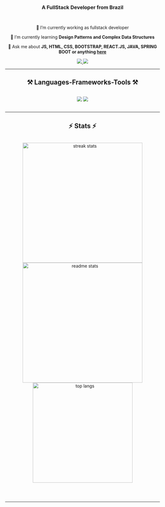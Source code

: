 <h3 align="center">A FullStack Developer from Brazil</h3>

<br/>

<div align="center">
 
 🔭 I’m currently working as fullstack developer 
 
 🌱 I’m currently learning **Design Patterns and Complex Data Structures**

💬 Ask me about **JS, HTML, CSS, BOOTSTRAP, REACT.JS, JAVA, SPRING BOOT or anything [here](https://github.com/rafael-kuchla-flores/rafael-kuchla-flores/issues)**

 </div>
 
<div align="center"> 
  <a href="mailto:rafael.kuchla.flores@gmail.com">
    <img src="https://img.shields.io/badge/Gmail-333333?style=for-the-badge&logo=gmail&logoColor=red" />
  </a>
  <a href="https://www.linkedin.com/in/rafael-kuchla-flores/" target="_blank">
    <img src="https://img.shields.io/badge/LinkedIn-0077B5?style=for-the-badge&logo=linkedin&logoColor=white" target="_blank" />
  </a>
</div>

 <hr/>
 
<h2 align="center">⚒️ Languages-Frameworks-Tools ⚒️</h2>
<br/>
<div align="center">
  <img src="https://skillicons.dev/icons?i=vscode,git,html,css,figma,vuejs,react,nextjs,bootstrap,tailwind" />
  <img src="https://skillicons.dev/icons?i=php,laravel,java,spring,javascript,nodejs,typescript,express,c,firebase,mongodb,mysql,postgresql" /><br>
</div>

<br/>
<hr/>

<h2 align="center">⚡ Stats ⚡</h2>
<br>
<div align=center>
  <img width=390 src="https://streak-stats.demolab.com/?user=rafael-kuchla-flores&count_private=true&theme=react&border_radius=10" alt="streak stats"/>
  <img width=390 src="https://github-readme-stats.vercel.app/api?username=rafael-kuchla-flores&count_private=true&show_icons=true&theme=react&rank_icon=github&border_radius=10" alt="readme stats" />
  <br/>
  <img width=325 align="center" src="https://github-readme-stats.vercel.app/api/top-langs/?username=rafael-kuchla-flores&hide=HTML&langs_count=8&layout=compact&theme=react&border_radius=10&size_weight=0.5&count_weight=0.5&exclude_repo=github-readme-stats" alt="top langs" />
</div>

<br/><br/>

<hr/>
